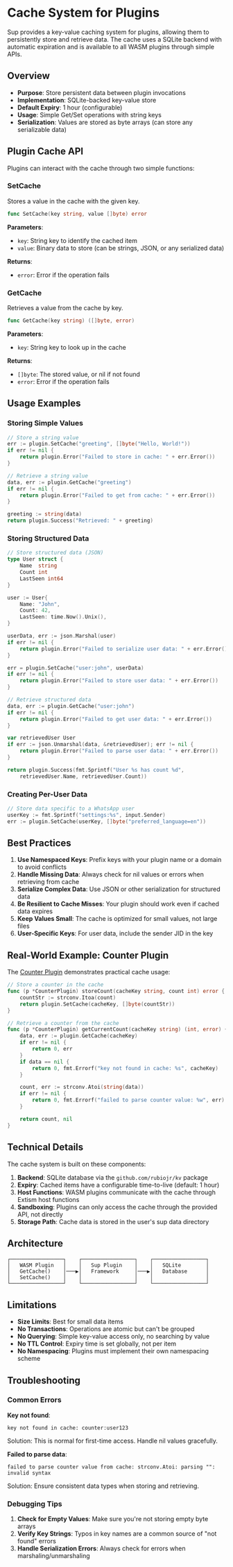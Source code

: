 # Cache System for Plugins

Sup provides a key-value caching system for plugins, allowing them to persistently store and retrieve data. The cache uses a SQLite backend with automatic expiration and is available to all WASM plugins through simple APIs.

## Overview

- **Purpose**: Store persistent data between plugin invocations
- **Implementation**: SQLite-backed key-value store
- **Default Expiry**: 1 hour (configurable)
- **Usage**: Simple Get/Set operations with string keys
- **Serialization**: Values are stored as byte arrays (can store any serializable data)

## Plugin Cache API

Plugins can interact with the cache through two simple functions:

### SetCache

Stores a value in the cache with the given key.

```go
func SetCache(key string, value []byte) error
```

**Parameters**:
- `key`: String key to identify the cached item
- `value`: Binary data to store (can be strings, JSON, or any serialized data)

**Returns**:
- `error`: Error if the operation fails

### GetCache

Retrieves a value from the cache by key.

```go
func GetCache(key string) ([]byte, error)
```

**Parameters**:
- `key`: String key to look up in the cache

**Returns**:
- `[]byte`: The stored value, or nil if not found
- `error`: Error if the operation fails

## Usage Examples

### Storing Simple Values

```go
// Store a string value
err := plugin.SetCache("greeting", []byte("Hello, World!"))
if err != nil {
    return plugin.Error("Failed to store in cache: " + err.Error())
}

// Retrieve a string value
data, err := plugin.GetCache("greeting")
if err != nil {
    return plugin.Error("Failed to get from cache: " + err.Error())
}

greeting := string(data)
return plugin.Success("Retrieved: " + greeting)
```

### Storing Structured Data

```go
// Store structured data (JSON)
type User struct {
    Name  string
    Count int
    LastSeen int64
}

user := User{
    Name: "John",
    Count: 42,
    LastSeen: time.Now().Unix(),
}

userData, err := json.Marshal(user)
if err != nil {
    return plugin.Error("Failed to serialize user data: " + err.Error())
}

err = plugin.SetCache("user:john", userData)
if err != nil {
    return plugin.Error("Failed to store user data: " + err.Error())
}

// Retrieve structured data
data, err := plugin.GetCache("user:john")
if err != nil {
    return plugin.Error("Failed to get user data: " + err.Error())
}

var retrievedUser User
if err := json.Unmarshal(data, &retrievedUser); err != nil {
    return plugin.Error("Failed to parse user data: " + err.Error())
}

return plugin.Success(fmt.Sprintf("User %s has count %d",
    retrievedUser.Name, retrievedUser.Count))
```

### Creating Per-User Data

```go
// Store data specific to a WhatsApp user
userKey := fmt.Sprintf("settings:%s", input.Sender)
err := plugin.SetCache(userKey, []byte("preferred_language=en"))
```

## Best Practices

1. **Use Namespaced Keys**: Prefix keys with your plugin name or a domain to avoid conflicts
2. **Handle Missing Data**: Always check for nil values or errors when retrieving from cache
3. **Serialize Complex Data**: Use JSON or other serialization for structured data
4. **Be Resilient to Cache Misses**: Your plugin should work even if cached data expires
5. **Keep Values Small**: The cache is optimized for small values, not large files
6. **User-Specific Keys**: For user data, include the sender JID in the key

## Real-World Example: Counter Plugin

The [Counter Plugin](https://github.com/rubiojr/sup/tree/main/plugins/counter) demonstrates practical cache usage:

```go
// Store a counter in the cache
func (p *CounterPlugin) storeCount(cacheKey string, count int) error {
    countStr := strconv.Itoa(count)
    return plugin.SetCache(cacheKey, []byte(countStr))
}

// Retrieve a counter from the cache
func (p *CounterPlugin) getCurrentCount(cacheKey string) (int, error) {
    data, err := plugin.GetCache(cacheKey)
    if err != nil {
        return 0, err
    }
    if data == nil {
        return 0, fmt.Errorf("key not found in cache: %s", cacheKey)
    }

    count, err := strconv.Atoi(string(data))
    if err != nil {
        return 0, fmt.Errorf("failed to parse counter value: %w", err)
    }

    return count, nil
}
```

## Technical Details

The cache system is built on these components:

1. **Backend**: SQLite database via the `github.com/rubiojr/kv` package
2. **Expiry**: Cached items have a configurable time-to-live (default: 1 hour)
3. **Host Functions**: WASM plugins communicate with the cache through Extism host functions
4. **Sandboxing**: Plugins can only access the cache through the provided API, not directly
5. **Storage Path**: Cache data is stored in the user's sup data directory

## Architecture

```
┌─────────────────┐    ┌─────────────────┐    ┌─────────────────┐
│   WASM Plugin   │    │   Sup Plugin    │    │   SQLite        │
│   GetCache()    │───▶│   Framework     │───▶│   Database      │
│   SetCache()    │    │                 │    │                 │
└─────────────────┘    └─────────────────┘    └─────────────────┘
```

## Limitations

- **Size Limits**: Best for small data items
- **No Transactions**: Operations are atomic but can't be grouped
- **No Querying**: Simple key-value access only, no searching by value
- **No TTL Control**: Expiry time is set globally, not per item
- **No Namespacing**: Plugins must implement their own namespacing scheme

## Troubleshooting

### Common Errors

**Key not found**:
```
key not found in cache: counter:user123
```
Solution: This is normal for first-time access. Handle nil values gracefully.

**Failed to parse data**:
```
failed to parse counter value from cache: strconv.Atoi: parsing "": invalid syntax
```
Solution: Ensure consistent data types when storing and retrieving.

### Debugging Tips

1. **Check for Empty Values**: Make sure you're not storing empty byte arrays
2. **Verify Key Strings**: Typos in key names are a common source of "not found" errors
3. **Handle Serialization Errors**: Always check for errors when marshaling/unmarshaling
